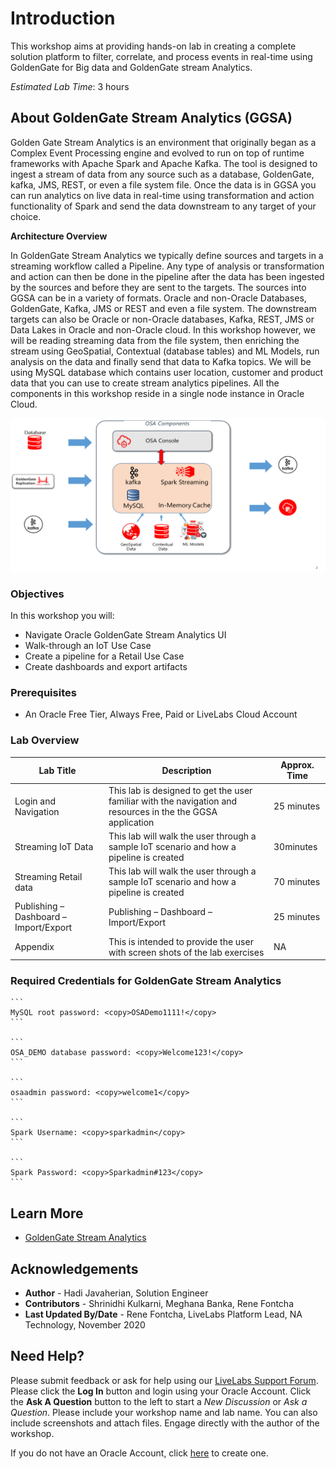 # Introduction

This workshop aims at providing hands-on lab in creating a complete solution platform to filter, correlate, and process events in real-time using GoldenGate for Big data and GoldenGate stream Analytics.  

*Estimated Lab Time*: 3 hours

## About GoldenGate Stream Analytics (GGSA)
Golden Gate Stream Analytics is an environment that originally began as a Complex Event Processing engine and evolved to run on top of runtime frameworks with Apache Spark and Apache Kafka.  The tool is designed to ingest a stream of data from any source such as a database, GoldenGate, kafka, JMS, REST, or even a file system file.  Once the data is in GGSA you can run analytics on live data in real-time using transformation and action functionality of Spark and send the data downstream to any target of your choice.  

**Architecture Overview**

In GoldenGate Stream Analytics we typically define sources and targets in a streaming workflow called a Pipeline.  Any type of analysis or transformation and action can then be done in the pipeline after the data has been ingested by the sources and before they are sent to the targets.  The sources into GGSA can be in a variety of formats.  Oracle and non-Oracle Databases, GoldenGate, Kafka, JMS or REST and even a file system.  The downstream targets can also be Oracle or non-Oracle databases, Kafka, REST, JMS or Data Lakes in Oracle and non-Oracle cloud.
In this workshop however, we will be reading streaming data from the file system, then enriching the stream using GeoSpatial, Contextual (database tables) and ML Models, run analysis on the data and finally send that data to Kafka topics.  We will be using MySQL database which contains user location, customer and product data that you can use to create stream analytics pipelines.  All the components in this workshop reside in a single node instance in Oracle Cloud.

![](./images/osaarchitecture.png " ")

### Objectives

In this workshop you will:
* Navigate Oracle GoldenGate Stream Analytics UI
* Walk-through an IoT Use Case
* Create a pipeline for a Retail Use Case
* Create dashboards and export artifacts

### Prerequisites
* An Oracle Free Tier, Always Free, Paid or LiveLabs Cloud Account

### Lab Overview

| Lab Title | Description | Approx. Time |
|--|------------------------------------------------------------|-------------|
| Login and Navigation | This lab is designed to get the user familiar with the navigation and resources in the the GGSA application  | 25 minutes  |
| Streaming IoT Data | This lab will walk the user through a sample IoT scenario and how a pipeline is created | 30minutes |
| Streaming Retail data | This lab will walk the user through a sample IoT scenario and how a pipeline is created | 70 minutes |
| Publishing – Dashboard – Import/Export | Publishing – Dashboard – Import/Export | 25 minutes |
| Appendix | This is intended to provide the user with screen shots of the lab exercises   | NA |


### Required Credentials for GoldenGate Stream Analytics

    ```
    MySQL root password: <copy>OSADemo1111!</copy>
    ```

    ```
    OSA_DEMO database password: <copy>Welcome123!</copy>
    ```

    ```
    osaadmin password: <copy>welcome1</copy>
    ```

    ```
    Spark Username: <copy>sparkadmin</copy>
    ```

    ```
    Spark Password: <copy>Sparkadmin#123</copy>
    ```

## Learn More

* [GoldenGate Stream Analytics](https://www.oracle.com/middleware/technologies)

## Acknowledgements

* **Author** - Hadi Javaherian, Solution Engineer
* **Contributors** - Shrinidhi Kulkarni, Meghana Banka, Rene Fontcha
* **Last Updated By/Date** - Rene Fontcha, LiveLabs Platform Lead, NA Technology, November 2020

## Need Help?
Please submit feedback or ask for help using our [LiveLabs Support Forum](https://community.oracle.com/tech/developers/categories/livelabsdiscussions). Please click the **Log In** button and login using your Oracle Account. Click the **Ask A Question** button to the left to start a *New Discussion* or *Ask a Question*.  Please include your workshop name and lab name.  You can also include screenshots and attach files.  Engage directly with the author of the workshop.

If you do not have an Oracle Account, click [here](https://profile.oracle.com/myprofile/account/create-account.jspx) to create one.
